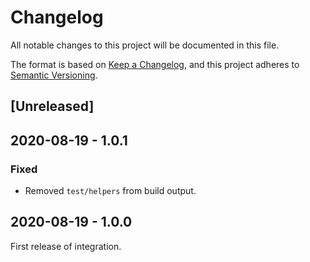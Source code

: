 # Changelog

All notable changes to this project will be documented in this file.

The format is based on [Keep a Changelog](https://keepachangelog.com/en/1.0.0/),
and this project adheres to
[Semantic Versioning](https://semver.org/spec/v2.0.0.html).

## [Unreleased]

## 2020-08-19 - 1.0.1

### Fixed

- Removed `test/helpers` from build output.

## 2020-08-19 - 1.0.0

First release of integration.
